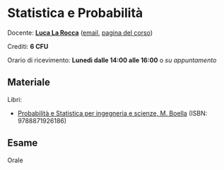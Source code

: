 # Statistica e Probabilità

Docente: [**Luca La Rocca**](http://personale.unimore.it/rubrica/dettaglio/llarocca) ([email](luca.larocca@unimore.it), [pagina del corso](http://www-dimat.unipv.it/luca/sep1920.htm))

Crediti: **6 CFU**

Orario di ricevimento: **Lunedì dalle 14:00 alle 16:00** o _su appuntamento_

## Materiale

Libri:
- [Probabilità e Statistica per ingegneria e scienze, M. Boella](www.pearson.it/opera/pearson/21-4121-probabilita_e_statistica_per_ingegneria_e_scienze) (ISBN: 9788871926186)

## Esame

Orale
